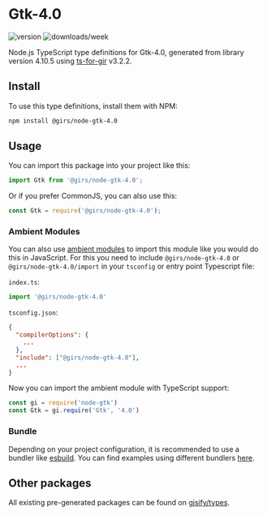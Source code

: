 
# Gtk-4.0

![version](https://img.shields.io/npm/v/@girs/node-gtk-4.0)
![downloads/week](https://img.shields.io/npm/dw/@girs/node-gtk-4.0)


Node.js TypeScript type definitions for Gtk-4.0, generated from library version 4.10.5 using [ts-for-gir](https://github.com/gjsify/ts-for-gir) v3.2.2.


## Install

To use this type definitions, install them with NPM:
```bash
npm install @girs/node-gtk-4.0
```

## Usage

You can import this package into your project like this:
```ts
import Gtk from '@girs/node-gtk-4.0';
```

Or if you prefer CommonJS, you can also use this:
```ts
const Gtk = require('@girs/node-gtk-4.0');
```

### Ambient Modules

You can also use [ambient modules](https://github.com/gjsify/ts-for-gir/tree/main/packages/cli#ambient-modules) to import this module like you would do this in JavaScript.
For this you need to include `@girs/node-gtk-4.0` or `@girs/node-gtk-4.0/import` in your `tsconfig` or entry point Typescript file:

`index.ts`:
```ts
import '@girs/node-gtk-4.0'
```

`tsconfig.json`:
```json
{
  "compilerOptions": {
    ...
  },
  "include": ["@girs/node-gtk-4.0"],
  ...
}
```

Now you can import the ambient module with TypeScript support: 

```ts
const gi = require('node-gtk')
const Gtk = gi.require('Gtk', '4.0')
```


### Bundle

Depending on your project configuration, it is recommended to use a bundler like [esbuild](https://esbuild.github.io/). You can find examples using different bundlers [here](https://github.com/gjsify/ts-for-gir/tree/main/examples).

## Other packages

All existing pre-generated packages can be found on [gjsify/types](https://github.com/gjsify/types).

